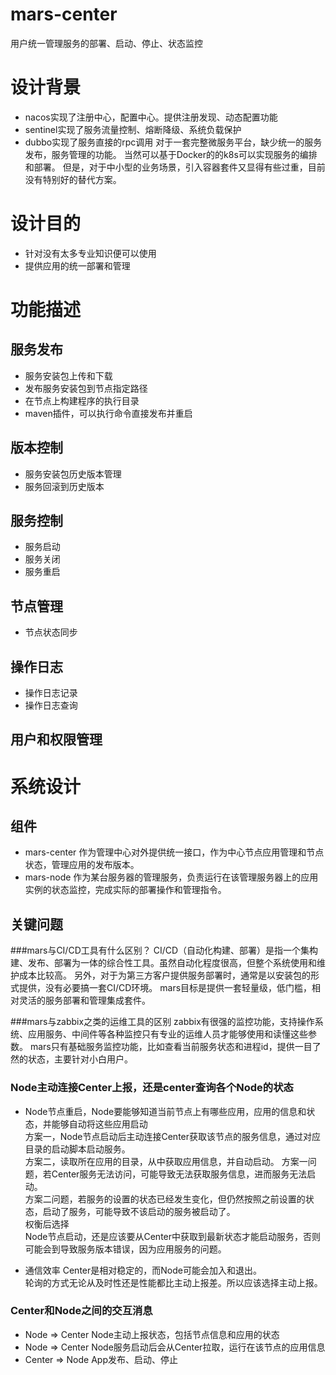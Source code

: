 # mars-center
用户统一管理服务的部署、启动、停止、状态监控
# 设计背景
- nacos实现了注册中心，配置中心。提供注册发现、动态配置功能
- sentinel实现了服务流量控制、熔断降级、系统负载保护
- dubbo实现了服务直接的rpc调用
对于一套完整微服务平台，缺少统一的服务发布，服务管理的功能。
当然可以基于Docker的的k8s可以实现服务的编排和部署。
但是，对于中小型的业务场景，引入容器套件又显得有些过重，目前没有特别好的替代方案。
# 设计目的
- 针对没有太多专业知识便可以使用
- 提供应用的统一部署和管理

# 功能描述
## 服务发布
- 服务安装包上传和下载
- 发布服务安装包到节点指定路径
- 在节点上构建程序的执行目录
- maven插件，可以执行命令直接发布并重启
## 版本控制
- 服务安装包历史版本管理
- 服务回滚到历史版本
## 服务控制
- 服务启动
- 服务关闭
- 服务重启
## 节点管理
- 节点状态同步
## 操作日志
- 操作日志记录
- 操作日志查询
## 用户和权限管理

# 系统设计
## 组件
- mars-center
作为管理中心对外提供统一接口，作为中心节点应用管理和节点状态，管理应用的发布版本。
- mars-node
作为某台服务器的管理服务，负责运行在该管理服务器上的应用实例的状态监控，完成实际的部署操作和管理指令。

## 关键问题
###mars与CI/CD工具有什么区别？
CI/CD（自动化构建、部署）是指一个集构建、发布、部署为一体的综合性工具。虽然自动化程度很高，但整个系统使用和维护成本比较高。
另外，对于为第三方客户提供服务部署时，通常是以安装包的形式提供，没有必要搞一套CI/CD环境。
mars目标是提供一套轻量级，低门槛，相对灵活的服务部署和管理集成套件。

###mars与zabbix之类的运维工具的区别
zabbix有很强的监控功能，支持操作系统、应用服务、中间件等各种监控只有专业的运维人员才能够使用和读懂这些参数。
mars只有基础服务监控功能，比如查看当前服务状态和进程id，提供一目了然的状态，主要针对小白用户。

### Node主动连接Center上报，还是center查询各个Node的状态
- Node节点重启，Node要能够知道当前节点上有哪些应用，应用的信息和状态，并能够自动将这些应用启动  
方案一，Node节点启动后主动连接Center获取该节点的服务信息，通过对应目录的启动脚本启动服务。  
方案二，读取所在应用的目录，从中获取应用信息，并自动启动。
方案一问题，若Center服务无法访问，可能导致无法获取服务信息，进而服务无法启动。  
方案二问题，若服务的设置的状态已经发生变化，但仍然按照之前设置的状态，启动了服务，可能导致不该启动的服务被启动了。  
权衡后选择  
Node节点启动，还是应该要从Center中获取到最新状态才能启动服务，否则可能会到导致服务版本错误，因为应用服务的问题。

- 通信效率
Center是相对稳定的，而Node可能会加入和退出。  
轮询的方式无论从及时性还是性能都比主动上报差。所以应该选择主动上报。

### Center和Node之间的交互消息
- Node => Center Node主动上报状态，包括节点信息和应用的状态
- Node => Center Node服务启动后会从Center拉取，运行在该节点的应用信息
- Center => Node App发布、启动、停止
